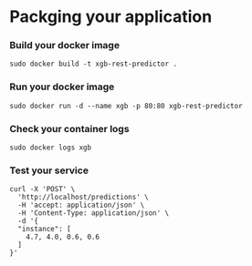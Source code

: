 # Packging your application


### Build your docker image

```
sudo docker build -t xgb-rest-predictor .
```

### Run your docker image

```
sudo docker run -d --name xgb -p 80:80 xgb-rest-predictor 
```

### Check your container logs

```
sudo docker logs xgb 
```

### Test your service

```
curl -X 'POST' \
  'http://localhost/predictions' \
  -H 'accept: application/json' \
  -H 'Content-Type: application/json' \
  -d '{
  "instance": [
    4.7, 4.0, 0.6, 0.6
  ]
}'
```